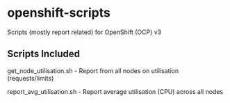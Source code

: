 # openshift-scripts

Scripts (mostly report related) for OpenShift (OCP) v3

## Scripts Included

get_node_utilisation.sh - Report from all nodes on utilisation (requests/limits)

report_avg_utilisation.sh - Report average utilisation (CPU) across all nodes
